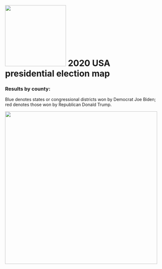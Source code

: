 # <img src="https://raw.githubusercontent.com/shamilkhan/us_election_map/master/src/data/election2020-line.svg" width="200px" /> 2020 USA presidential election map

### Results by county:
Blue denotes states or congressional districts won by Democrat Joe Biden; red denotes those won by Republican Donald Trump.

<img src="https://upload.wikimedia.org/wikipedia/commons/5/59/United_States_presidential_election_results_by_county%2C_2020.svg" width="500px" />
